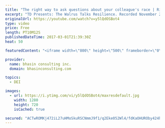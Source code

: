 ```yaml
---
title: "The right way to ask questions about your colleague's race | Ritu Bhasin | The Walrus Talks"
excerpt: "TD Presents: The Walrus Talks Resilience. Recorded November 2, 2015, at the Theatre Junction Grand in Calgary.  To purchase tickets to the next Walrus Talks in your area, visit http://thewalrus.ca/category/events/  ***  Ritu Bhasin, a globally recognized speaker, has delivered programming and coaching"
originalUrl: https://youtube.com/watch?v=y5lQdOSBot4
type: video
price: Free
length: PT10M12S
publishedDateTime: 2017-03-01T21:39:30Z
heat: 50

featuredContent: "<iframe width=\"800\" height=\"500\" frameborder=\"0\" src=\"https://www.youtube.com/embed/y5lQdOSBot4\" allow=\"accelerometer; autoplay; encrypted-media; gyroscope; picture-in-picture\" allowfullscreen></iframe>"

provider:
  name: bhasin consulting inc.
  domain: bhasinconsulting.com

topics:
  - DEI

images:
  - url: https://i.ytimg.com/vi/y5lQdOSBot4/maxresdefault.jpg
    width: 1280
    height: 720
    isCached: true

secured: "ACTwROMKj472iL27uHMoSkuRSCNmmJ9f1/q2Eke052Wl4/fdKaOHUROby424hqfXWRGEOY4f80DWwzkfxkSRtx9OkfcVVuKAyPhY8kGbqTFZQpbHzmaXNHC2aSmP0qCj+8qg6b2TauvMIdE3UELnQx89ewpEi446KkWXrXgM42z8LPoxdazrY2Se02nejEoGN7OC/CmJeNqZMBOFFgjgx2uA3j7oE59rNoziMTjqM2iHauKzCLh33RVwnyWvty4x/PXEwMCvsauzT3H6EnUfKc8OGkbKssyWxQ8PQNB1xDWlohTjQkZhPkTgUaH6cSm6qWPF9vnwhgbNKfY+SwI1UCyJkxSLxAuuvyWjpMjUNtj7mhjGMBnejbCGHR/RWBtAcoSKRT5Is3vTDLwHdQWrZg==;/2QBLvXfXGSeFYXntgRdIQ=="
---
```


